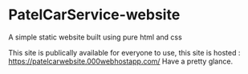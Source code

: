 # PatelCarService-website
A simple static website built using pure html and css

This site is publically available for everyone to use, this site is hosted : https://patelcarwebsite.000webhostapp.com/
Have a pretty glance.
